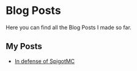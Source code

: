 # Blog Posts
Here you can find all the Blog Posts I made so far.

## My Posts

- [In defense of SpigotMC](in-defense-of-spigotmc.md)